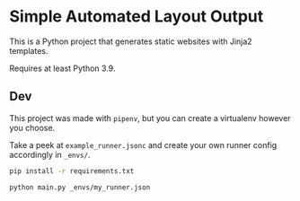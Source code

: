 # Simple Automated Layout Output

This is a Python project that generates static websites with Jinja2 templates.

Requires at least Python 3.9.

## Dev

This project was made with `pipenv`, but you can create a virtualenv however you choose.

Take a peek at `example_runner.jsonc` and create your own runner config accordingly in `_envs/`.

```sh
pip install -r requirements.txt

python main.py _envs/my_runner.json
```
